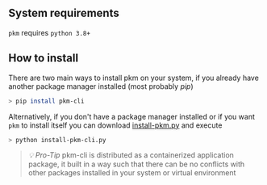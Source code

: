 ## System requirements

`pkm` requires `python 3.8+` 

## How to install

There are two main ways to install pkm on your system, if you already have another package manager installed
(most probably <i>pip</i>)

```bash
> pip install pkm-cli
``` 

Alternatively, if you don't have a package manager installed or if you want `pkm` to install itself you can
download [install-pkm.py](/downloads/install-pkm-cli.py) and execute

```bash
> python install-pkm-cli.py
```

> <i>💡 Pro-Tip</i> pkm-cli is distributed as a containerized application package, 
> it built in a way such that there can be no conflicts with other packages installed in
> your system or virtual environment  